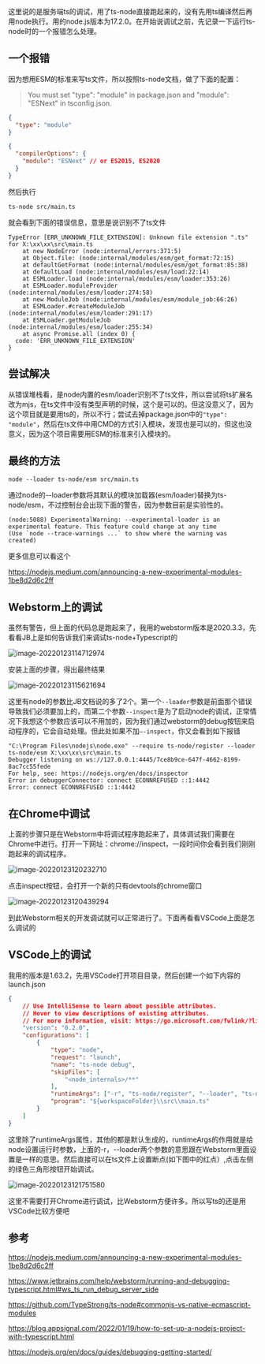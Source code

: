 这里说的是服务端ts的调试，用了ts-node直接跑起来的，没有先用ts编译然后再用node执行。用的node.js版本为17.2.0。在开始说调试之前，先记录一下运行ts-node时的一个报错怎么处理。

## 一个报错

因为想用ESM的标准来写ts文件，所以按照ts-node文档，做了下面的配置：

>   You must set "type": "module" in package.json and "module": "ESNext" in tsconfig.json.

```json
{
  "type": "module"
}
```

```json
{
  "compilerOptions": {
    "module": "ESNext" // or ES2015, ES2020
  }
}
```

然后执行

```shell
ts-node src/main.ts
```

就会看到下面的错误信息，意思是说识别不了ts文件

```shell
TypeError [ERR_UNKNOWN_FILE_EXTENSION]: Unknown file extension ".ts" for X:\xx\xx\src\main.ts
    at new NodeError (node:internal/errors:371:5)
    at Object.file: (node:internal/modules/esm/get_format:72:15)
    at defaultGetFormat (node:internal/modules/esm/get_format:85:38)
    at defaultLoad (node:internal/modules/esm/load:22:14)
    at ESMLoader.load (node:internal/modules/esm/loader:353:26)
    at ESMLoader.moduleProvider (node:internal/modules/esm/loader:274:58)
    at new ModuleJob (node:internal/modules/esm/module_job:66:26)
    at ESMLoader.#createModuleJob (node:internal/modules/esm/loader:291:17)
    at ESMLoader.getModuleJob (node:internal/modules/esm/loader:255:34)
    at async Promise.all (index 0) {
  code: 'ERR_UNKNOWN_FILE_EXTENSION'
}
```

## 尝试解决

从错误堆栈看，是node内置的esm/loader识别不了ts文件，所以尝试将ts扩展名改为mjs，在ts文件中没有类型声明的时候，这个是可以的。但这没意义了，因为这个项目就是要用ts的，所以不行；尝试去掉package.json中的`"type": "module"`，然后在ts文件中用CMD的方式引入模块，发现也是可以的，但这也没意义，因为这个项目需要用ESM的标准来引入模块的。

## 最终的方法

```shell
node --loader ts-node/esm src/main.ts
```

通过node的--loader参数将其默认的模块加载器(esm/loader)替换为ts-node/esm，不过控制台会出现下面的警告，因为参数目前是实验性的。

```shell
(node:5088) ExperimentalWarning: --experimental-loader is an experimental feature. This feature could change at any time
(Use `node --trace-warnings ...` to show where the warning was created)
```

更多信息可以看这个

https://nodejs.medium.com/announcing-a-new-experimental-modules-1be8d2d6c2ff

## Webstorm上的调试

虽然有警告，但上面的代码总是跑起来了，我用的webstorm版本是2020.3.3，先看看JB上是如何告诉我们来调试ts-node+Typescript的

![image-20220123114712974](https://cdn.jsdelivr.net/gh/ywxgod/image_source/imgs20220123114713.png)

安装上面的步骤，得出最终结果

![image-20220123115621694](https://cdn.jsdelivr.net/gh/ywxgod/image_source/imgs20220123115621.png)


这里有node的参数比JB文档说的多了2个。第一个`--loader`参数是前面那个错误导致我们必须要加上的，而第二个参数`--inspect`是为了启动node的调试，正常情况下我想这个参数应该可以不用加的，因为我们通过webstorm的debug按钮来启动程序的，它会自动处理。但此处如果不加`–-inspect`，你又会看到如下报错

```shell
"C:\Program Files\nodejs\node.exe" --require ts-node/register --loader ts-node/esm X:\xx\xx\src\main.ts
Debugger listening on ws://127.0.0.1:4445/7ce8b9ce-647f-4662-8199-8ac7cc55fede
For help, see: https://nodejs.org/en/docs/inspector
Error in debuggerConnector: connect ECONNREFUSED ::1:4442
Error: connect ECONNREFUSED ::1:4442
```

## 在Chrome中调试

上面的步骤只是在Webstorm中将调试程序跑起来了，具体调试我们需要在Chrome中进行。打开一下网址：chrome://inspect，一段时间你会看到我们刚刚跑起来的调试程序。

![image-20220123120232710](https://cdn.jsdelivr.net/gh/ywxgod/image_source/imgs20220123120232.png)

点击inspect按钮，会打开一个新的只有devtools的chrome窗口

![image-20220123120439294](https://cdn.jsdelivr.net/gh/ywxgod/image_source/imgs20220123120439.png)

到此Webstorm相关的开发调试就可以正常进行了。下面再看看VSCode上面是怎么调试的

## VSCode上的调试

我用的版本是1.63.2，先用VSCode打开项目目录，然后创建一个如下内容的launch.json

```json
{
    // Use IntelliSense to learn about possible attributes.
    // Hover to view descriptions of existing attributes.
    // For more information, visit: https://go.microsoft.com/fwlink/?linkid=830387
    "version": "0.2.0",
    "configurations": [
        {
            "type": "node",
            "request": "launch",
            "name": "ts-node debug",
            "skipFiles": [
                "<node_internals>/**"
            ],
            "runtimeArgs": ["-r", "ts-node/register", "--loader", "ts-node/esm"],
            "program": "${workspaceFolder}\\src\\main.ts"
        }
    ]
}
```

这里除了runtimeArgs属性，其他的都是默认生成的，runtimeArgs的作用就是给node设置运行时参数，上面的-r，--loader两个参数的意思跟在Webstorm里面设置是一样的意思。然后直接可以在ts文件上设置断点(如下图中的红点）,点击左侧的绿色三角形按钮开始调试。

![image-20220123121751580](https://cdn.jsdelivr.net/gh/ywxgod/image_source/imgs20220123121751.png)

这里不需要打开Chrome进行调试，比Webstorm方便许多。所以写ts的还是用VSCode比较方便吧

## 参考

https://nodejs.medium.com/announcing-a-new-experimental-modules-1be8d2d6c2ff

https://www.jetbrains.com/help/webstorm/running-and-debugging-typescript.html#ws_ts_run_debug_server_side

https://github.com/TypeStrong/ts-node#commonjs-vs-native-ecmascript-modules

https://blog.appsignal.com/2022/01/19/how-to-set-up-a-nodejs-project-with-typescript.html

https://nodejs.org/en/docs/guides/debugging-getting-started/

